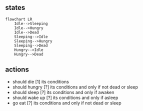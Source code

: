 ## states
```mermaid
flowchart LR
    Idle-->Sleeping
    Idle-->Hungry
    Idle-->Dead
    Sleeping-->Idle
    Sleeping-->Hungry
    Sleeping-->Dead
    Hungry-->Idle
    Hungry-->Dead
```

## actions

- should die      [1] its conditions
- should hungry   [?] its conditions and only if not dead or sleep
- should sleep    [?] its conditions and only if awaken
- should wake up  [?] its conditions and only if asleep
- go eat          [?] its conditions and only if not dead or sleep

